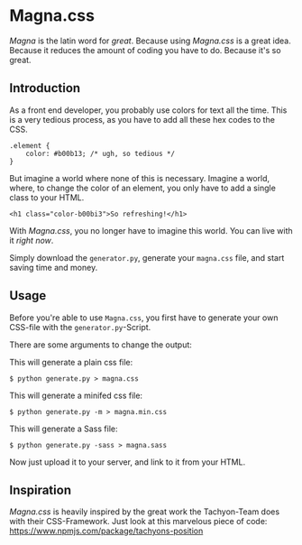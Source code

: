 # Magna.css

*Magna* is the latin word for *great*. Because using *Magna.css* is a great idea. Because it reduces the amount of coding you have to do. Because it's so great.

## Introduction

As a front end developer, you probably use colors for text all the time. This is a very tedious process, as you have to add all these hex codes to the CSS.

```
.element {
    color: #b00b13; /* ugh, so tedious */
}
```

But imagine a world where none of this is necessary. Imagine a world, where, to change the color of an element, you only have to add a single class to your HTML.

```
<h1 class="color-b00bi3">So refreshing!</h1>
```

With *Magna.css*, you no longer have to imagine this world. You can live with it *right now*.

Simply download the `generator.py`, generate your `magna.css` file, and start saving time and money.

## Usage

Before you're able to use `Magna.css`, you first have to generate your own CSS-file with the `generator.py`-Script.

There are some arguments to change the output:

This will generate a plain css file:
```
$ python generate.py > magna.css
```

This will generate a minifed css file:
```
$ python generate.py -m > magna.min.css
```

This will generate a Sass file:
```
$ python generate.py -sass > magna.sass
```

Now just upload it to your server, and link to it from your HTML.

## Inspiration

*Magna.css* is heavily inspired by the great work the Tachyon-Team does with their CSS-Framework. Just look at this marvelous piece of code: https://www.npmjs.com/package/tachyons-position
